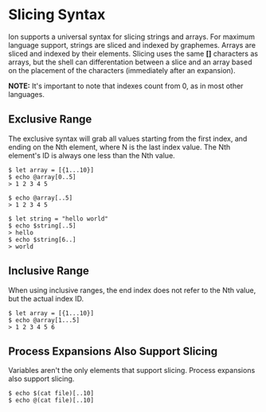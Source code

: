 # Slicing Syntax

Ion supports a universal syntax for slicing strings and arrays. For maximum language support,
strings are sliced and indexed by graphemes. Arrays are sliced and indexed by their elements.
Slicing uses the same **[]** characters as arrays, but the shell can differentation between
a slice and an array based on the placement of the characters (immediately after an expansion).

**NOTE:** It's important to note that indexes count from 0, as in most other languages.

## Exclusive Range

The exclusive syntax will grab all values starting from the first index, and ending on
the Nth element, where N is the last index value. The Nth element's ID is always one
less than the Nth value.

```ion
$ let array = [{1...10}]
$ echo @array[0..5]
> 1 2 3 4 5

$ echo @array[..5]
> 1 2 3 4 5

$ let string = "hello world"
$ echo $string[..5]
> hello
$ echo $string[6..]
> world
```

## Inclusive Range

When using inclusive ranges, the end index does not refer to the Nth value, but the actual index ID.

```ion
$ let array = [{1...10}]
$ echo @array[1...5]
> 1 2 3 4 5 6
```

## Process Expansions Also Support Slicing

Variables aren't the only elements that support slicing. Process expansions also support slicing.

```ion
$ echo $(cat file)[..10]
$ echo @(cat file)[..10]
```

